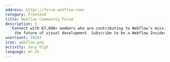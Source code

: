 ```yaml
---
address: https://forum.webflow.com/
category: Frontend
title: Webflow Community Forum
description: |-
  'Connect with 67,000+ members who are contributing to Webflow’s mission and building
    the future of visual development. Subscribe to be a Webflow Insider: Webflow.com/community'
userCount: 29197
icon: webflow.png
activity: very high
language: en_US
---
```

